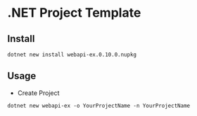 # .NET Project Template

## Install

```
dotnet new install webapi-ex.0.10.0.nupkg
```



## Usage

* Create Project

```
dotnet new webapi-ex -o YourProjectName -n YourProjectName
```


